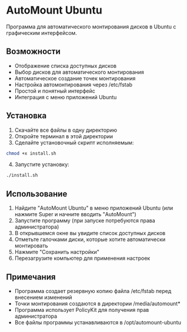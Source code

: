 # AutoMount Ubuntu

Программа для автоматического монтирования дисков в Ubuntu с графическим интерфейсом.

## Возможности

- Отображение списка доступных дисков
- Выбор дисков для автоматического монтирования
- Автоматическое создание точек монтирования
- Настройка автомонтирования через /etc/fstab
- Простой и понятный интерфейс
- Интеграция с меню приложений Ubuntu

## Установка

1. Скачайте все файлы в одну директорию
2. Откройте терминал в этой директории
3. Сделайте установочный скрипт исполняемым:
```bash
chmod +x install.sh
```

4. Запустите установку:
```bash
./install.sh
```

## Использование

1. Найдите "AutoMount Ubuntu" в меню приложений Ubuntu (или нажмите Super и начните вводить "AutoMount")
2. Запустите программу (при запуске потребуются права администратора)
3. В открывшемся окне вы увидите список доступных дисков
4. Отметьте галочками диски, которые хотите автоматически монтировать
5. Нажмите "Сохранить настройки"
6. Перезагрузите компьютер для применения настроек

## Примечания

- Программа создает резервную копию файла /etc/fstab перед внесением изменений
- Точки монтирования создаются в директории /media/automount*
- Программа использует PolicyKit для получения прав администратора
- Все файлы программы устанавливаются в /opt/automount-ubuntu 